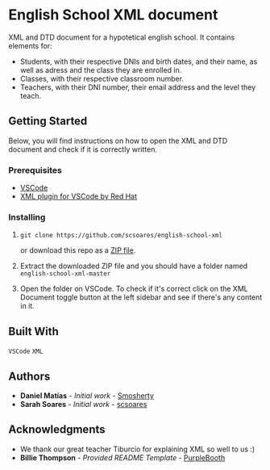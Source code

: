 # English School XML document

XML and DTD document for a hypotetical english school. It contains elements for:

- Students, with their respective DNIs and birth dates, and their name, as well as adress and the class they are enrolled in.
- Classes, with their respective classroom number.
- Teachers, with their DNI number, their email address and the level they teach.

## Getting Started

Below, you will find instructions on how to open the XML and DTD document and check if it is correctly written.

### Prerequisites

- [VSCode](https://code.visualstudio.com/)
- [XML plugin for VSCode by Red Hat](https://marketplace.visualstudio.com/items?itemName=redhat.vscode-xml)

### Installing

1. ```
   git clone https://github.com/scsoares/english-school-xml
   ```

   or download this repo as a [ZIP file](https://github.com/scsoares/english-school-xml/archive/master.zip).

2. Extract the downloaded ZIP file and you should have a folder named `english-school-xml-master`

3. Open the folder on VSCode. To check if it's correct click on the XML Document toggle button at the left sidebar and see if there's any content in it.

## Built With

`VSCode` `XML`

## Authors

- **Daniel Matías** - _Initial work_ - [Smosherty](https://github.com/Smosherty)
- **Sarah Soares** - _Initial work_ - [scsoares](https://github.com/scsoares)

## Acknowledgments

- We thank our great teacher Tiburcio for explaining XML so well to us :)
- **Billie Thompson** - _Provided README Template_ -
  [PurpleBooth](https://github.com/PurpleBooth)
